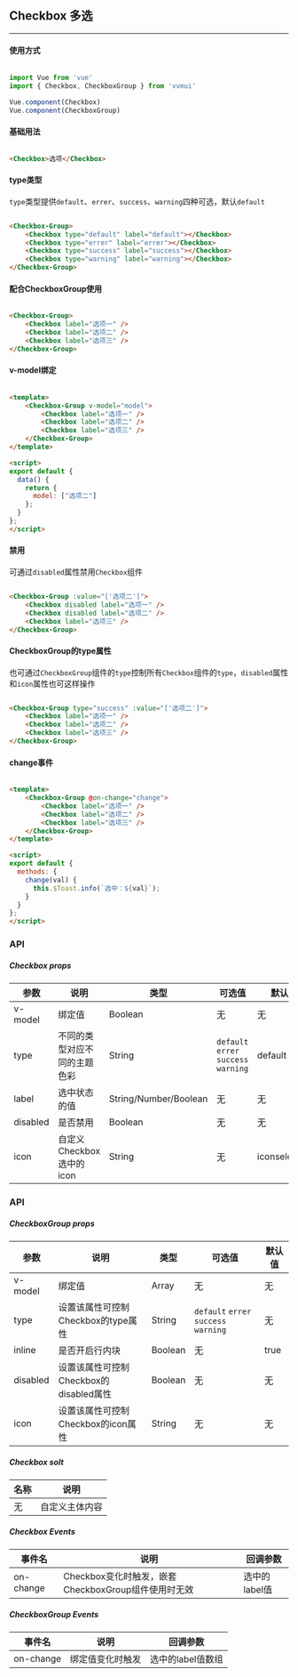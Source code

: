 <!--
 * @Author: Fone丶峰
 * @Date: 2020-01-02 15:44:14
 * @LastEditors: Fone丶峰
 * @LastEditTime: 2020-04-09 15:42:33
 * @Description: msg
 * @Email: qinrifeng@163.com
 * @Github: https://github.com/FoneQinrf
 -->

## Checkbox 多选
---

#### 使用方式

``` javascript

import Vue from 'vue'
import { Checkbox, CheckboxGroup } from 'vvmui'

Vue.component(Checkbox)
Vue.component(CheckboxGroup)

```


#### 基础用法

```html

<Checkbox>选项</Checkbox>

```


#### type类型
`type`类型提供`default`、`errer`、`success`、`warning`四种可选，默认`default`

```html

<Checkbox-Group>
    <Checkbox type="default" label="default"></Checkbox>
    <Checkbox type="errer" label="errer"></Checkbox>
    <Checkbox type="success" label="success"></Checkbox>
    <Checkbox type="warning" label="warning"></Checkbox>
</Checkbox-Group>

```


#### 配合CheckboxGroup使用


```html

<Checkbox-Group>
    <Checkbox label="选项一" />
    <Checkbox label="选项二" />
    <Checkbox label="选项三" />
</Checkbox-Group>

```


#### v-model绑定


```html

<template>
    <Checkbox-Group v-model="model">
        <Checkbox label="选项一" />
        <Checkbox label="选项二" />
        <Checkbox label="选项三" />
    </Checkbox-Group>
</template>

<script>
export default {
  data() {
    return {
      model: ["选项二"]
    };
  }
};
</script>

```


#### 禁用

可通过`disabled`属性禁用`Checkbox`组件

```html

<Checkbox-Group :value="['选项二']">
    <Checkbox disabled label="选项一" />
    <Checkbox disabled label="选项二" />
    <Checkbox label="选项三" />
</Checkbox-Group>

```


#### CheckboxGroup的type属性

也可通过`CheckboxGroup`组件的`type`控制所有`Checkbox`组件的`type`，`disabled`属性和`icon`属性也可这样操作

```html

<Checkbox-Group type="success" :value="['选项二']">
    <Checkbox label="选项一" />
    <Checkbox label="选项二" />
    <Checkbox label="选项三" />
</Checkbox-Group>

```


#### change事件


```html

<template>
    <Checkbox-Group @on-change="change">
        <Checkbox label="选项一" />
        <Checkbox label="选项二" />
        <Checkbox label="选项三" />
    </Checkbox-Group>
</template>

<script>
export default {
  methods: {
    change(val) {
      this.$Toast.info(`选中：${val}`);
    }
  }
};
</script>

```


### API
##### Checkbox props
| 参数 | 说明 | 类型 | 可选值 | 默认值 |
|------|------------|------------|------------|------------|
| v-model  | 绑定值       | Boolean       | 无 | 无
| type  | 不同的类型对应不同的主题色彩      | String       | `default` `errer` `success` `warning` | default |
| label  | 选中状态的值      | String/Number/Boolean    | 无 | 无 |
| disabled  | 是否禁用       | Boolean       | 无 | 无 |
| icon  | 自定义Checkbox选中的icon    | String       | 无 | iconselected |

### API
##### CheckboxGroup props
| 参数 | 说明 | 类型 | 可选值 | 默认值 |
|------|------------|------------|------------|------------|
| v-model  | 绑定值       | Array      | 无 | 无
| type  |    设置该属性可控制Checkbox的type属性   | String       | `default` `errer` `success` `warning` | 无 |
| inline  | 是否开启行内块      | Boolean    | 无 | true |
| disabled  | 设置该属性可控制Checkbox的disabled属性       | Boolean       | 无 | 无 |
| icon  | 设置该属性可控制Checkbox的icon属性    | String       | 无 | 无 |

##### Checkbox solt
| 名称 | 说明 |
|------|------------|
| 无  | 自定义主体内容 |

##### Checkbox Events
| 事件名 | 说明 | 回调参数 |
|------|------------|------------|
| on-change | Checkbox变化时触发，嵌套CheckboxGroup组件使用时无效 |  选中的label值  |

##### CheckboxGroup Events
| 事件名 | 说明 | 回调参数 |
|------|------------|------------|
| on-change | 绑定值变化时触发 |  选中的label值数组  |